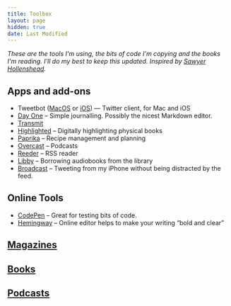 ```yaml
---
title: Toolbox
layout: page
hidden: true
date: Last Modified
---
```


*These are the tools I'm using, the bits of code I'm copying and the books I'm reading. I'll do my best to keep this updated. Inspired by [Sawyer Hollenshead](http://sawyerhollenshead.com/writing/the-toolbox/).*

## Apps and add-ons
- Tweetbot ([MacOS](https://tapbots.com/software/tweetbot/mac/) or [iOS](http://tapbots.com/software/tweetbot/)) — Twitter client, for Mac and iOS
- [Day One](http://dayoneapp.com) – Simple journalling. Possibly the nicest Markdown editor.
- [Transmit](https://panic.com/transmit/)
- [Highlighted](https://highlighted.app) – Digitally highlighting physical books
- [Paprika](http://paprikaapp.com) – Recipe management and planning
- [Overcast](http://overcast.fm/) – Podcasts
- [Reeder](https://reederapp.com) – RSS reader
- [Libby](https://www.overdrive.com/apps/libby) – Borrowing audiobooks from the library
- [Broadcast](https://apps.apple.com/us/app/broadcast-just-tweet/id1574084018) – Tweeting from my iPhone without being distracted by the feed.


## Online Tools
- [CodePen](http://codepen.io) – Great for testing bits of code.
- [Hemingway](http://www.hemingwayapp.com) – Online editor helps to make your writing “bold and clear”

## [Magazines](/library/)

## [Books](/library/)

## [Podcasts](/podcasts/)
